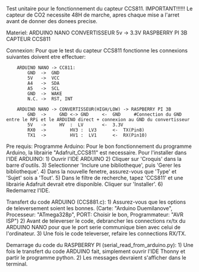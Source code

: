 Test unitaire pour le fonctionnement du capteur CCS811. 
IMPORTANT!!!!!! Le capteur de CO2 necessite 48H de marche, apres chaque mise a l'arret avant de donner des donees precise.

Materiel:
	ARDUINO NANO
	CONVERTISSEUR 5v -> 3.3V
	RASPBERRY PI 3B
	CAPTEUR CCS811

Connexion:
	Pour que le test du capteur CCS811 fonctionne les connexions suivantes doivent etre effectuer:

		ARDUINO NANO -> CC811:
			GND  ->  GND
			5V   ->  VCC
			A4   ->  SDA
			A5   ->  SCL
			GND  ->  WAKE
			N.C. ->  RST, INT

		ARDUINO NANO -> CONVERTISSEUR(HIGH/LOW) -> RASPBERRY PI 3B
			GND  ->  	GND <-> GND    	<-  GND		#Connection du GND entre le RPi et le ARDUINO direct + connexion au GND du convertisseur
			5V   ->		HV  :  LV       <-  3.3V
			RX0  ->         HV3 :  LV3      <-  TX(Pin8)
			TX1  ->         HV1 :  LV1      <-  RX(Pin10)

Pre requis:
	Programme Arduino:
		Pour le bon fonctionnement du programme Arduino, la librairie "Adafruit_CCS811" est necessaire.
		Pour l'installer dans l'IDE ARDUINO:
			1) Ouvrir l'IDE ARDUINO
			2) Cliquer sur 'Croquis' dans la barre d'outils.
			3) Selectionner 'Inclure une bibliotheque', puis 'Gerer les bibliotheque'.
			4) Dans la nouvelle fenetre, assurez-vous que 'Type' et 'Sujet' sois a 'Tout'.
			5) Dans le filtre de recherche, tapez 'CCS811' et une librairie Adafruit devrait etre disponible. Cliquer sur 'Installer'.
			6) Redemarrez l'IDE.


			
Transfert du code ARDUINO (CCS881.c):
	1) Assurez-vous que les options de televersement soient les bonnes. (Carte: "Arduino Duemilanove", Processeur: "ATmega328p", PORT: Choisir le bon, Programmateur: "AVR ISP")
	2) Avant de televerser le code, debrancher les connections rx/tx du ARDUINO NANO pour que le port serie communique bien avec celui de l'ordinateur.
	3) Une fois le code televerser, refaire les connections RX/TX.


Demarrage du code du RASPBERRY PI (serial_read_from_arduino.py):
	1) Une fois le transfert du code ARDUINO fait, simplement ouvrir l'IDE Thonny et partir le programme python.
	2) Les messages devraient s'afficher dans le terminal. 			